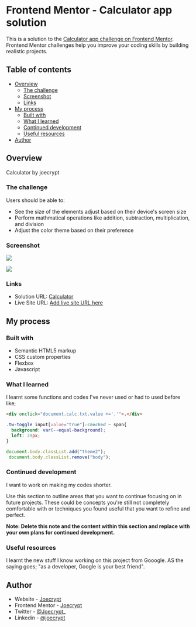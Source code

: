 # Frontend Mentor - Calculator app solution

This is a solution to the [Calculator app challenge on Frontend Mentor](https://www.frontendmentor.io/challenges/calculator-app-9lteq5N29). Frontend Mentor challenges help you improve your coding skills by building realistic projects. 

## Table of contents

- [Overview](#overview)
  - [The challenge](#the-challenge)
  - [Screenshot](#screenshot)
  - [Links](#links)
- [My process](#my-process)
  - [Built with](#built-with)
  - [What I learned](#what-i-learned)
  - [Continued development](#continued-development)
  - [Useful resources](#useful-resources)
- [Author](#author)


## Overview

Calculator by joecrypt

### The challenge

Users should be able to:

- See the size of the elements adjust based on their device's screen size
- Perform mathmatical operations like addition, subtraction, multiplication, and division
- Adjust the color theme based on their preference

### Screenshot

![](./images/theme1)

![](./images/theme3)

### Links

- Solution URL: [Calculator](https://joe801.github.io/)
- Live Site URL: [Add live site URL here](https://your-live-site-url.com)

## My process

### Built with

- Semantic HTML5 markup
- CSS custom properties
- Flexbox
- Javascript

### What I learned

I learnt some functions and codes I've never used or had to used before like;

```html
<div onclick="document.calc.txt.value +='.'">.</div>
```
```css
.tw-toggle input[value="true"]:checked ~ span{
  background: var(--equal-background);
  left: 39px;
}
```
```js
document.body.classList.add("theme2");
 document.body.classList.remove("body");
```

### Continued development

I want to work on making my codes shorter.

Use this section to outline areas that you want to continue focusing on in future projects. These could be concepts you're still not completely comfortable with or techniques you found useful that you want to refine and perfect.

**Note: Delete this note and the content within this section and replace with your own plans for continued development.**

### Useful resources

I learnt the new stuff I know working on this project from Gooogle. AS the saying goes; "as a developer, Google is your best friend".

## Author

- Website - [Joecrypt](https://www.joecrypt.tk)
- Frontend Mentor - [Joecrypt](https://www.frontendmentor.io/profile/joe801)
- Twitter - [@Joecrypt_](https://www.twitter.com/Joecrypt_)
- Linkedin - [@joecrypt](https://wwww.linkedin.com/in/joecrypt)

